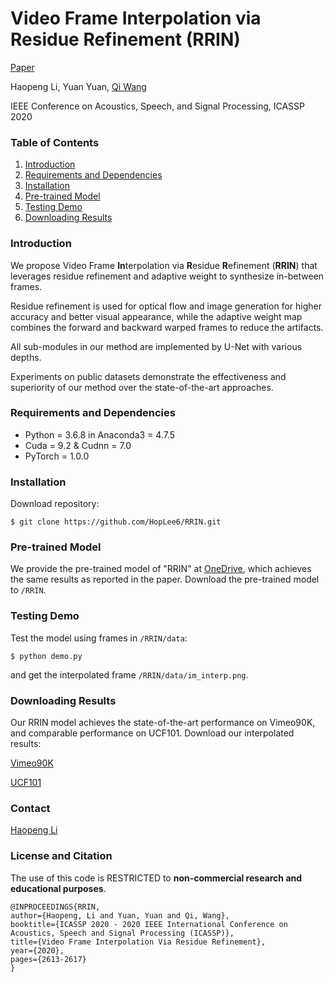# Video Frame Interpolation via Residue Refinement (RRIN)
 [Paper](https://ieeexplore.ieee.org/document/9053987/)

Haopeng Li, Yuan Yuan, [Qi Wang](http://crabwq.github.io/#top)

IEEE Conference on Acoustics, Speech, and Signal Processing, ICASSP 2020



### Table of Contents
1. [Introduction](#introduction)
1. [Requirements and Dependencies](#requirements-and-dependencies)
1. [Installation](#installation)
1. [Pre-trained Model](#Pre-trained-Model)
1. [Testing Demo](#Testing-Demo)
1. [Downloading Results](#downloading-results)



### Introduction
We propose Video Frame **In**terpolation via **R**esidue **R**efinement (**RRIN**) that leverages residue refinement and adaptive weight to synthesize in-between frames. 

Residue refinement is used for optical flow and image generation for higher accuracy and better visual appearance, while the adaptive weight map combines the forward and backward warped frames to reduce the artifacts. 

All sub-modules in our method are implemented by U-Net with various depths.

Experiments on public datasets demonstrate the effectiveness and superiority of our method over the state-of-the-art approaches.



### Requirements and Dependencies
- Python = 3.6.8 in Anaconda3 = 4.7.5
- Cuda = 9.2 & Cudnn = 7.0
- PyTorch = 1.0.0



### Installation
Download repository:

    $ git clone https://github.com/HopLee6/RRIN.git



### Pre-trained Model

We provide the pre-trained model of "RRIN" at [OneDrive](https://1drv.ms/u/s!AsFdN0iAbWxBjIBWVVsdImS6md0jlA?e=1b14MH), which achieves the same results as reported in the paper. Download the pre-trained model to `/RRIN`.



### Testing Demo

Test the model using frames in `/RRIN/data`:

```
$ python demo.py
```

and get the interpolated frame `/RRIN/data/im_interp.png`.



### Downloading Results
Our RRIN model achieves the state-of-the-art performance on Vimeo90K, and comparable performance on UCF101. Download our interpolated results:

[Vimeo90K](https://1drv.ms/u/s!AsFdN0iAbWxBjIBYTVYPA5-3RPGQmg?e=LJ2Q1F)

[UCF101](https://1drv.ms/u/s!AsFdN0iAbWxBjIBXnNcOEEmElKqsww?e=4s9eeo)



### Contact
[Haopeng Li](mailto:hplee@mail.nwpu.edu.cn)



### License and Citation

The use of this code is RESTRICTED to **non-commercial research and educational purposes**.

```
@INPROCEEDINGS{RRIN, 
author={Haopeng, Li and Yuan, Yuan and Qi, Wang}, 
booktitle={ICASSP 2020 - 2020 IEEE International Conference on Acoustics, Speech and Signal Processing (ICASSP)}, 
title={Video Frame Interpolation Via Residue Refinement}, 
year={2020}, 
pages={2613-2617}
}
```


